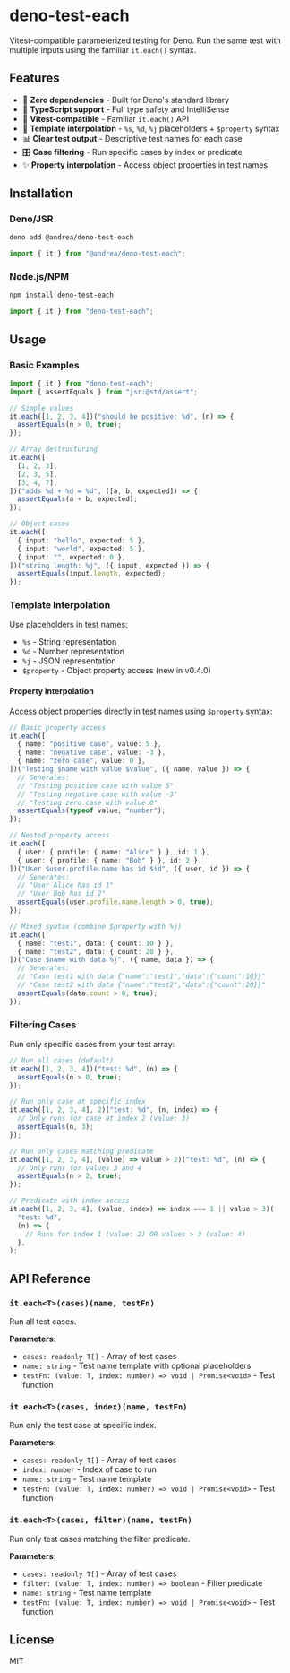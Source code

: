 # deno-test-each

Vitest-compatible parameterized testing for Deno. Run the same test with
multiple inputs using the familiar `it.each()` syntax.

## Features

- 🚀 **Zero dependencies** - Built for Deno's standard library
- 📝 **TypeScript support** - Full type safety and IntelliSense
- 🎯 **Vitest-compatible** - Familiar `it.each()` API
- 🔧 **Template interpolation** - `%s`, `%d`, `%j` placeholders + `$property`
  syntax
- 📊 **Clear test output** - Descriptive test names for each case
- 🎛️ **Case filtering** - Run specific cases by index or predicate
- ✨ **Property interpolation** - Access object properties in test names

## Installation

### Deno/JSR

```bash
deno add @andrea/deno-test-each
```

```typescript
import { it } from "@andrea/deno-test-each";
```

### Node.js/NPM

```bash
npm install deno-test-each
```

```typescript
import { it } from "deno-test-each";
```

## Usage

### Basic Examples

```typescript
import { it } from "deno-test-each";
import { assertEquals } from "jsr:@std/assert";

// Simple values
it.each([1, 2, 3, 4])("should be positive: %d", (n) => {
  assertEquals(n > 0, true);
});

// Array destructuring
it.each([
  [1, 2, 3],
  [2, 3, 5],
  [3, 4, 7],
])("adds %d + %d = %d", ([a, b, expected]) => {
  assertEquals(a + b, expected);
});

// Object cases
it.each([
  { input: "hello", expected: 5 },
  { input: "world", expected: 5 },
  { input: "", expected: 0 },
])("string length: %j", ({ input, expected }) => {
  assertEquals(input.length, expected);
});
```

### Template Interpolation

Use placeholders in test names:

- `%s` - String representation
- `%d` - Number representation
- `%j` - JSON representation
- `$property` - Object property access (new in v0.4.0)

#### Property Interpolation

Access object properties directly in test names using `$property` syntax:

```typescript
// Basic property access
it.each([
  { name: "positive case", value: 5 },
  { name: "negative case", value: -3 },
  { name: "zero case", value: 0 },
])("Testing $name with value $value", ({ name, value }) => {
  // Generates:
  // "Testing positive case with value 5"
  // "Testing negative case with value -3"
  // "Testing zero case with value 0"
  assertEquals(typeof value, "number");
});

// Nested property access
it.each([
  { user: { profile: { name: "Alice" } }, id: 1 },
  { user: { profile: { name: "Bob" } }, id: 2 },
])("User $user.profile.name has id $id", ({ user, id }) => {
  // Generates:
  // "User Alice has id 1"
  // "User Bob has id 2"
  assertEquals(user.profile.name.length > 0, true);
});

// Mixed syntax (combine $property with %j)
it.each([
  { name: "test1", data: { count: 10 } },
  { name: "test2", data: { count: 20 } },
])("Case $name with data %j", ({ name, data }) => {
  // Generates:
  // "Case test1 with data {"name":"test1","data":{"count":10}}"
  // "Case test2 with data {"name":"test2","data":{"count":20}}"
  assertEquals(data.count > 0, true);
});
```

### Filtering Cases

Run only specific cases from your test array:

```typescript
// Run all cases (default)
it.each([1, 2, 3, 4])("test: %d", (n) => {
  assertEquals(n > 0, true);
});

// Run only case at specific index
it.each([1, 2, 3, 4], 2)("test: %d", (n, index) => {
  // Only runs for case at index 2 (value: 3)
  assertEquals(n, 3);
});

// Run only cases matching predicate
it.each([1, 2, 3, 4], (value) => value > 2)("test: %d", (n) => {
  // Only runs for values 3 and 4
  assertEquals(n > 2, true);
});

// Predicate with index access
it.each([1, 2, 3, 4], (value, index) => index === 1 || value > 3)(
  "test: %d",
  (n) => {
    // Runs for index 1 (value: 2) OR values > 3 (value: 4)
  },
);
```

## API Reference

### `it.each<T>(cases)(name, testFn)`

Run all test cases.

**Parameters:**

- `cases: readonly T[]` - Array of test cases
- `name: string` - Test name template with optional placeholders
- `testFn: (value: T, index: number) => void | Promise<void>` - Test function

### `it.each<T>(cases, index)(name, testFn)`

Run only the test case at specific index.

**Parameters:**

- `cases: readonly T[]` - Array of test cases
- `index: number` - Index of case to run
- `name: string` - Test name template
- `testFn: (value: T, index: number) => void | Promise<void>` - Test function

### `it.each<T>(cases, filter)(name, testFn)`

Run only test cases matching the filter predicate.

**Parameters:**

- `cases: readonly T[]` - Array of test cases
- `filter: (value: T, index: number) => boolean` - Filter predicate
- `name: string` - Test name template
- `testFn: (value: T, index: number) => void | Promise<void>` - Test function

## License

MIT
